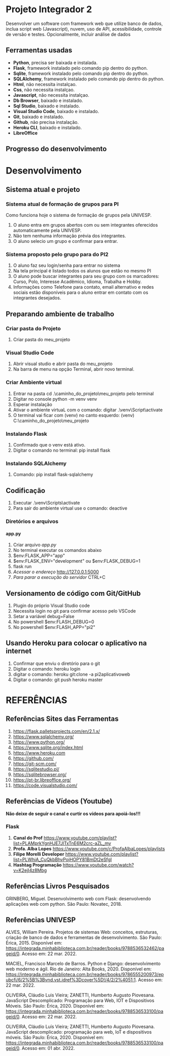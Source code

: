 # Projeto Integrador 2
Desenvolver um software com framework web que utilize banco de dados, inclua script web (Javascript), nuvem, uso de API, acessibilidade, controle de versão e testes. Opcionalmente, incluir análise de dados

## Ferramentas usadas
- **Python**, precisa ser baixada e instalada.
- **Flask**, framework instalado pelo comando pip dentro do python.
- **Sqlite**, framework instalado pelo comando pip dentro do python. 
- **SQLAlchemy**, framework instalado pelo comando pip dentro do python.
- **Html**, não necessita instalçao.
- **Css**, não necessita instalçao.
- **Javascript**, não necessita instalçao.
- **Db Browser**, baixado e instalado.
- **Sql Studio**, baixado e instalado.
- **Visual Studio Code**, baixado e instalado.
- **Git**, baixado e instalado.
- **Github**, não precisa instalação.
- **Heroku CLI**, baixado e instalado.
- **LibreOffice**

## Progresso do desenvolvimento

# Desenvolvimento
## Sistema atual e projeto
### Sistema atual de formação de grupos para PI
Como funciona hoje o sistema de formação de grupos pela UNIVESP. 
1. O aluno entra em grupos abertos com ou sem integrantes oferecidos automaticamente pela UNIVESP.
2. Não tem nenhuma informação prévia dos integrantes.
3. O aluno selecio um grupo e confirmar para entrar.
### Sistema proposto pelo grupo para do PI2
1. O aluno faz seu login/senha para entrar no sistema
2. Na tela principal é listado todos os alunos que estão no mesmo PI
3. O aluno pode buscar integrantes para seu grupo com os marcadores: Curso, Polo, Interesse Acadêmico, Idioma, Trabalha e Hobby.
4. Informações como Telefone para contato, email alternativo e redes sociais estão disponíveis para o aluno entrar em contato com os integrantes desejados.

## Preparando ambiente de trabalho
### Criar pasta do Projeto
1. Criar pasta do meu_projeto
### Visual Studio Code
1. Abrir visual studio e abrir pasta do meu_projeto
2. Na barra de menu na opção Terminal, abrir novo terminal.
### Criar Ambiente virtual
1. Entrar na pasta cd .\caminho_do_projeto\meu_projeto pelo terminal
2. Digitar no console python -m venv venv
3. Esperar instalação
4. Ativar o ambiente virtuaL com o comando: digitar .\venv\Script\activate
5. O terminal vai ficar com (venv) no canto esquerdo: (venv) C:\caminho_do_projeto\meu_projeto
### Instalando Flask
1. Confirmado que o venv está ativo.
2. Digitar o comando no terminal: pip install flask
### Instalando SQLAlchemy
1. Comando: pip install flask-sqlalchemy

## Codificação
1. Executar .\venv\Scripts\activate
2. Para sair do ambiente virtual use o comando: deactive
### Diretórios e arquivos
#### app.py
1. Criar arquivo _app.py_
1. No terminal executar os comandos abaixo
1. $env:FLASK_APP="app"
1. $env:FLASK_ENV="development" ou $env:FLASK_DEBUG=1
1. flask run
1. _Acessar o endereço_ http://127.0.0.1:5000
1. _Para parar a execução do servidor_ CTRL+C

## Versionamento de código com Git/GitHub
1. Plugin do próprio Visual Studio code
2. Necessita login no git para confirmar acesso pelo VSCode
3. Setar a variável debug=False
4. No powershell $env:FLASH_DEBUG=0
4. No powershell $env:FLASH_APP="pi2"
## Usando Heroku para colocar o aplicativo na internet
1. Confirmar que enviu o diretório para o git
1. Digitar o comando: heroku login
1. digitar o comando: heroku git:clone -a pi2aplicativoweb
1. Digitar o comando: git push heroku master
# REFERÊNCIAS
## Referências Sites das Ferramentas
1. https://flask.palletsprojects.com/en/2.1.x/
2. https://www.sqlalchemy.org/
3. https://www.python.org/
4. https://www.sqlite.org/index.html
5. https://www.heroku.com
6. https://github.com/
7. https://git-scm.com/
8. https://sqlitestudio.pl/
9. https://sqlitebrowser.org/
10. https://pt-br.libreoffice.org/
11. https://code.visualstudio.com/

## Referências de Vídeos (Youtube)
**Não deixe de seguir o canal e curtir os vídeos para apoiá-los!!!**
### Flask
1. **Canal do Prof** https://www.youtube.com/playlist?list=PLAMprkYgnHJE7JITxTnE6M2crc-aZL_my
2. **Profa. Alba Lopes** https://www.youtube.com/c/ProfaAlbaLopes/playlists
3. **Filipe Morelli Developer** https://www.youtube.com/playlist?list=PLWhiA_CuQkbBhvPojHOPY81BmDt2eSfgI
4. **Hashtag Programação** https://www.youtube.com/watch?v=K2ejI4z8Mbg

## Referências Livros Pesquisados
GRINBERG, Miguel. Desenvolvimento web com Flask: desenvolvendo aplicações web com python. São Paulo: Novatec, 2018.

## Referências UNIVESP
ALVES, William Pereira. Projetos de sistemas Web: conceitos, estruturas, criação de banco de dados e ferramentas de desenvolvimento. São Paulo: Érica, 2015. Disponível em: <https://integrada.minhabiblioteca.com.br/reader/books/9788536532462/pageid/0>. Acesso em: 22 mar. 2022.

MACIEL, Francisco Marcelo de Barros. Python e Django: desenvolvimento web moderno e ágil. Rio de Janeiro: Alta Books, 2020. Disponível em: <https://integrada.minhabiblioteca.com.br/reader/books/9786555200973/epubcfi/6/2%5B%3Bvnd.vst.idref%3Dcover%5D!/4/2/2%4051:1>. Acesso em: 22 mar. 2022.

OLIVEIRA, Cláudio Luis Vieira; ZANETTI, Humberto Augusto Piovesana. JavaScript Descomplicado: Programação para Web, IOT e Dispositivos Móveis. São Paulo: Érica, 2020. Disponível em: <https://integrada.minhabiblioteca.com.br/reader/books/9788536533100/pageid/0>. Acesso em: 22 mar. 2022.

OLIVEIRA, Cláudio Luís Vieira; ZANETTI, Humberto Augusto Piovesana. JavaScript descomplicado: programação para web, IoT e dispositivos móveis. São Paulo: Érica, 2020. Disponível em: https://integrada.minhabiblioteca.com.br/reader/books/9788536533100/pageid/0. Acesso em: 01 abr. 2022.